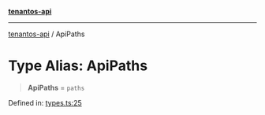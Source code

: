 [**tenantos-api**](../README.md)

***

[tenantos-api](../globals.md) / ApiPaths

# Type Alias: ApiPaths

> **ApiPaths** = `paths`

Defined in: [types.ts:25](https://github.com/shadmanZero/tenantos-api/blob/5456fdea44f46a63455944d4982f5327cbeb3156/src/types.ts#L25)
